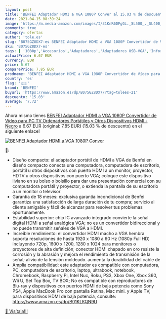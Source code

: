 ```yaml
---
layout: post
title: 'BENFEI Adaptador HDMI a VGA 1080P Conver al 15.03 % de descuento'
date: 2021-04-15 08:39:24
image: 'https://m.media-amazon.com/images/I/31KnR6DPgGL._SL500_._SL400_.jpg'
comments: true
category: ofertas
author: 'tole.es'
slug: 'B075GZ8DX7-es BENFEI Adaptador HDMI a VGA 1080P Convertidor de Vídeo...'
sku: 'B075GZ8DX7-es'
tags: [ '1080p','Accesorios','Adaptadores','Adaptadores USB-VGA','Informática','benfei', ]
actualPrice: 6.67 EUR
currency: EUR
price: 6.67
comparePrice: 7.85 EUR
prodname: 'BENFEI Adaptador HDMI a VGA 1080P Convertidor de Vídeo para PC  TV  Ordenadores Portátiles y Otros Dispositivos HDMI - Negro'
country: 'es'
flag: '🇪🇸'
brand: 'BENFEI'
buyurl: 'https://www.amazon.es/dp/B075GZ8DX7/?tag=tolees-21'
descuento: '15.03'
average: '7.72'
---
```


Ahora mismo tienes [BENFEI Adaptador HDMI a VGA 1080P Convertidor de Vídeo para PC  TV  Ordenadores Portátiles y Otros Dispositivos HDMI - Negro](https://www.amazon.es/dp/B075GZ8DX7/?tag=tolees-21) a 6.67 EUR (original: 7.85 EUR) (15.03 %  de descuento) en el siguiente enlace!

[![BENFEI Adaptador HDMI a VGA 1080P Conver](https://m.media-amazon.com/images/I/31KnR6DPgGL._SL500_._SL400_.jpg)](https://www.amazon.es/dp/B075GZ8DX7/?tag=tolees-21)

🔎:

- Diseño compacto: el adaptador portátil de HDMI a VGA de Benfei en diseño compacto conecta una computadora, computadora de escritorio, portátil u otros dispositivos con puerto HDMI a un monitor, proyector, HDTV u otros dispositivos con puerto VGA; coloque este dispositivo liviano en su bolso o bolsillo para dar una presentación comercial con su computadora portátil y proyector, o extienda la pantalla de su escritorio a un monitor o televisor
- Garantía de 18 meses: exclusiva garantía incondicional de Benfei garantiza una satisfacción de larga duración de tu compra; servicio al cliente amigable y fácil de alcanzar para resolver tus problemas oportunamente.
- Estabilidad superior: chip IC avanzado integrado convierte la señal digital HDMI a señal analógica VGA; no es un convertidor bidireccional y no puede transmitir señales de VGA a HDMI.
- Increíble rendimiento: el convertidor HDMI macho a VGA hembra soporta resoluciones de hasta 1920 x 1080 a 60 Hz (1080p Full HD) incluyendo 720p, 1600 x 1200, 1280 x 1024 para monitores o proyectores de alta definición; conector HDMI chapado en oro resiste la corrosión y la abrasión y mejora el rendimiento de transmisión de la señal; alivio de la tensión moldeado. aumenta la durabilidad del cable de
- Amplia compatibilidad: este adaptador es compatible con computadora, PC, computadora de escritorio, laptop, ultrabook, notebook, Chromebook, Raspberry Pi, Intel Nuc, Roku, PS3, Xbox One, Xbox 360, Wii U, Set Top Box, TV BOX; No es compatible con reproductores de Blu-ray y dispositivos con puertos HDMI de baja potencia como Sony PS4, Apple MacBook Pro con pantalla Retina, Mac mini. y Apple TV; para dispositivos HDMI de baja potencia, consulte: https://www.amazon.es/dp/B01KLKQN9U

[🛒 Visítala!!!](https://www.amazon.es/dp/B075GZ8DX7/?tag=tolees-21)
